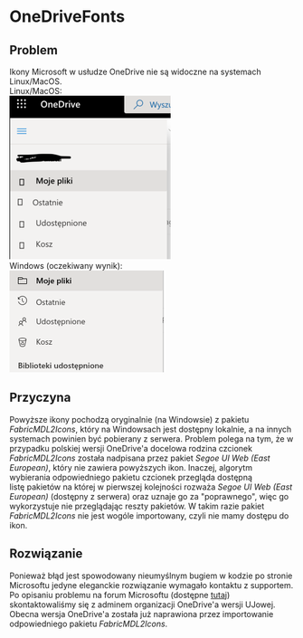 # OneDriveFonts

## Problem
Ikony Microsoft w usłudze OneDrive nie są widoczne na systemach Linux/MacOS.  
Linux/MacOS:  
![Screenshot](fontserror.png)  
Windows (oczekiwany wynik):  
![Screenshot](fontswindows.png)

## Przyczyna
Powyższe ikony pochodzą oryginalnie (na Windowsie) z pakietu *FabricMDL2Icons*, który na Windowsach jest dostępny lokalnie, a na innych systemach powinien być pobierany z serwera. Problem polega na tym, że w przypadku polskiej wersji OneDrive'a docelowa rodzina czcionek *FabricMDL2Icons* została nadpisana przez pakiet *Segoe UI Web (East European)*, który nie zawiera powyższych ikon. Inaczej, algorytm wybierania odpowiedniego pakietu czcionek przegląda dostępną listę pakietów na której w pierwszej kolejności rozważa *Segoe UI Web (East European)* (dostępny z serwera) oraz uznaje go za "poprawnego", więc go wykorzystuje nie przeglądając reszty pakietów. W takim razie pakiet *FabricMDL2Icons* nie jest wogóle importowany, czyli nie mamy dostępu do ikon.
## Rozwiązanie
Ponieważ błąd jest spowodowany nieumyślnym bugiem w kodzie po stronie Microsoftu jedyne eleganckie rozwiązanie wymagało kontaktu z supportem.  
Po opisaniu problemu na forum Microsoftu (dostępne [tutaj](https://answers.microsoft.com/en-us/msoffice/forum/msoffice_drive-mso_mac-mso_online/bug-onedrive-doesnt-display-icons/bca76f5e-08f7-4ebe-9dca-a6479313abea?messageId=aeecb213-5777-46ec-b54f-a6f45508bb0d&fbclid=IwAR25JUuZoUyXLt_5kdmVnld9Pl6FH689bB4l7BNZ0fIsa9VPaefxQc-BbWE)) skontaktowaliśmy się z adminem organizacji OneDrive'a wersji UJowej.  
Obecna wersja OneDrive'a została już naprawiona przez importowanie odpowiedniego pakietu *FabricMDL2Icons*.
